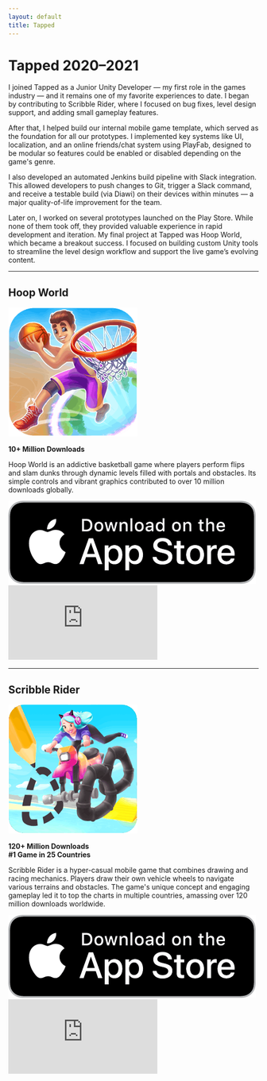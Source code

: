 ```yaml
---
layout: default
title: Tapped
---
```

# Tapped 2020–2021

I joined Tapped as a Junior Unity Developer — my first role in the games industry — and it remains one of my favorite experiences to date. I began by contributing to Scribble Rider, where I focused on bug fixes, level design support, and adding small gameplay features.

After that, I helped build our internal mobile game template, which served as the foundation for all our prototypes. I implemented key systems like UI, localization, and an online friends/chat system using PlayFab, designed to be modular so features could be enabled or disabled depending on the game's genre.

I also developed an automated Jenkins build pipeline with Slack integration. This allowed developers to push changes to Git, trigger a Slack command, and receive a testable build (via Diawi) on their devices within minutes — a major quality-of-life improvement for the team.

Later on, I worked on several prototypes launched on the Play Store. While none of them took off, they provided valuable experience in rapid development and iteration. My final project at Tapped was Hoop World, which became a breakout success. I focused on building custom Unity tools to streamline the level design workflow and support the live game’s evolving content.

---

## Hoop World

<div class="game-section">
  <div class="game-info">
    <img src="assets/images/hoop-world-logo.png" alt="Hoop World Logo" class="game-icon">
    <p><strong>10+ Million Downloads</strong></p>
    <p>Hoop World is an addictive basketball game where players perform flips and slam dunks through dynamic levels filled with portals and obstacles. Its simple controls and vibrant graphics contributed to over 10 million downloads globally.</p>
    <a href="https://apps.apple.com/us/app/hoop-world-3d/id1582468475?l=en-GB" target="_blank">
      <img src="assets/images/app-store-badge.png" alt="Download on the App Store" class="app-store-badge">
    </a>
  </div>
  <div class="game-video">
    <iframe src="https://www.youtube.com/watch?v=ldpadKCuEEw" frameborder="0" allowfullscreen></iframe>
  </div>
</div>

---

## Scribble Rider

<div class="game-section">
  <div class="game-info">
    <img src="assets/images/scribble-logo.png" alt="Scribble Rider Logo" class="game-icon">
    <p><strong>120+ Million Downloads</strong><br><strong>#1 Game in 25 Countries</strong></p>
    <p>Scribble Rider is a hyper-casual mobile game that combines drawing and racing mechanics. Players draw their own vehicle wheels to navigate various terrains and obstacles. The game's unique concept and engaging gameplay led it to top the charts in multiple countries, amassing over 120 million downloads worldwide.</p>
    <a href="https://apps.apple.com/us/app/scribble-rider/id1518267642" target="_blank">
      <img src="assets/images/app-store-badge.png" alt="Download on the App Store" class="app-store-badge">
    </a>
  </div>
  <div class="game-video">
    <iframe src="https://https://www.youtube.com/watch?v=dDFFWSHeP8U&t=3s" frameborder="0" allowfullscreen></iframe>
  </div>
</div>
